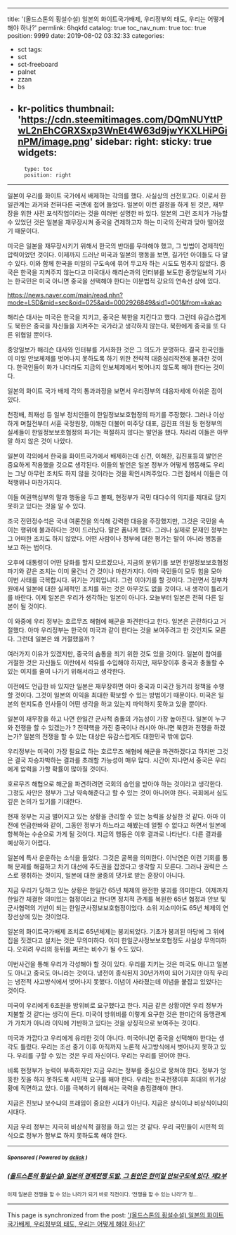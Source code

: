 
---
title: '(올드스톤의 횡설수설) 일본의 화이트국가배제, 우리정부의 태도, 우리는 어떻게 해야 하나?'
permlink: 6hqkfd
catalog: true
toc_nav_num: true
toc: true
position: 9999
date: 2019-08-02 03:32:33
categories:
- sct
tags:
- sct
- sct-freeboard
- palnet
- zzan
- bs
- kr-politics
thumbnail: 'https://cdn.steemitimages.com/DQmNUYttPwL2nEhCGRXSxp3WnEt4W63d9jwYKXLHiPGinPM/image.png'
sidebar:
    right:
        sticky: true
widgets:
    -
        type: toc
        position: right
---


일본이 우리를 화이트 국가에서 배제하는 각의를 했다. 사실상의 선전포고다. 이로서 한일관계는 과거와 전혀다른 국면에 접어 들었다. 일본이 이런 결정을 하게 된 것은, 재무장을 위한 사전 포석작업이라는 것을 여러번 설명한 바 있다. 일본의 그런 조치가 가능할 수 있었던 것은 일본을 재무장시켜 중국을 견제하고자 하는 미국의 전략과 맞아 떨어졌기 때문이다. 

미국은 일본을 재무장시키기 위해서 한국의 반대를 무마해야 했고, 그 방법이 경제적인 압력이었던 것이다. 이제까지 드러난 미국과 일본의 행동을 보면, 길가던 아이들도 다 알 수 있다. 이와 함께 한국을 미일의 구도속에 묶어 두고자 하는 시도도 멈추지 않았다. 중국은 한국을 지켜주지 않는다고 미국대사 해리슨과의 인터뷰를 보도한 중앙일보의 기사는 한국민은 미국 아니면 중국을 선택해야 한다는 이분법적 강요의 연속선 상에 있다.   

https://news.naver.com/main/read.nhn?mode=LSD&mid=sec&oid=025&aid=0002926849&sid1=001&lfrom=kakao

해리슨 대사는 미국은 한국을 지키고, 중국은 북한을 지킨다고 했다. 그런데 유감스럽게도 북한은 중국을 자신들을 지켜주는 국가라고 생각하지 않는다. 북한에게 중국을 또 다른 위협일 뿐이다. 

중앙일보가 해리슨 대사와 인터뷰를 기사화한 것은 그 의도가 분명하다. 결국 한국인들이 미일 안보체제를 벗어나지 못하도록 하기 위한 전략적 대중심리작전에 불과한 것이다. 한국인들이 화가 나더라도 지금의 안보체제에서 벗어나지 않도록 해야 한다는 것이다. 

일본의 화이트 국가 배제 각의 통과과정을 보면서 우리정부의 대응자세에 아쉬운 점이 있다.

천정배, 최재성 등 일부 정치인들이 한일정보보호협정의 파기를 주장했다. 그러나 이상하게 며칠전부터 서훈 국정원장, 이해찬 더불어 미주당 대표, 김진표 의원 등 현정부의 실세들이 한일정보보호협정의 파기는 적절하지 않다는 발언을 했다. 차라리 이들은 아무말 하지 않은 것이 나았다.

일본이 각의에서 한국을 화이트국가에서 배제하는데 신건, 이해찬, 김진표등의 발언은 중요하게 작용했을 것으로 생각된다. 이들의 발언은 일본 정부가 어떻게 행동해도 우리는 그냥 아무런 조치도 하지 않을 것이라는 것을 확인시켜주었다. 그런 점에서 이들은 이적행위나 마찬가지다. 

이들 여권핵심부의 말과 행동을 두고 볼때, 현정부가 국민 대다수의 의지를 제대로 담지 못하고 있다는 것을 알 수 있다. 

조국 전민정수석은 국내 여론전을 의식해 강력한 대응을 주장했지만, 그것은 국민을 속이는 행위에 불과하다는 것이 드러났다. 말은 폼나게 했다. 그러나 실제로 문재인 정부는 그 어떠한 조치도 하지 않았다. 어떤 사람이나 정부에 대한 평가는 말이 아니라 행동을 보고 하는 법이다.

오후에 대통령이 어떤 담화를 할지 모르겠으나, 지금의 분위기를 보면 한일정보보호협정 파기와 같은 조치는 이미 물건너 간 것이나 마찬가지다. 아마 국민들이 모두 힘을 모아 이번 사태를 극복합시다. 위기는 기회입니다. 그런 이야기를 할 것이다. 그런면서 정부차원에서 일본에 대한 실제적인 조치를 하는 것은 아무것도 없을 것이다. 내 생각이 틀리기를 바란다. 이제 일본은 우리가 생각하는 일본이 아니다. 오늘부터 일본은 전혀 다른 일본이 될 것이다.

이 와중에 우리 정부는 호르무즈 해협에 해군을 파견한다고 한다. 일본은 곤란하다고 거절했다. 아마 우리정부는 한국이 미국과 같이 한다는 것을 보여주려고 한 것인지도 모른다. 그런데 일본은 왜 거절했을까 ? 

여러가지 이유가 있겠지만, 중국의 숨통을 죄기 위한 것도 있을 것이다. 일본이 참여를 거절한 것은 자신들도 이란에서 석유를 수입해야 하지만, 재무장이후 중국과 충돌할 수 있는 여지를 줄여 나가기 위해서라고 생각한다. 

이전에도 언급한 바 있지만 일본은 재무장하면 아마 중국과 미국간 등거리 정책을 수행할 것이다. 그것이 일본의 이익을 최대한 확보할 수 있는 방법이기 때문이다. 미국은 일본의 현지도층 인사들이 어떤 생각을 하고 있는지 파악하지 못하고 있을 뿐이다. 

일본이 재무장을 하고 나면 한일간 군사적 충돌의 가능성이 가장 높아진다. 일본이 누구와 전쟁을 할 수 있겠는가 ? 전략핵을 가진 중국이나 러시아 아니면 북한과 전쟁을 하겠는가? 일본의 전쟁을 할 수 있는 대상은 유감스럽게도 대한민국 밖에 없다. 

우리정부는 미국이 가장 필요로 하는 호르무즈 해협에 해군을 파견하겠다고 하지만 그것은 결국 자승자박하는 결과를 초래할 가능성이 매우 많다. 시간이 지나면서 중국은 우리에게 압력을 가할 확률이 많아질 것이다. 

호르무즈 해협으로 해군을 파견하려면 국회의 승인을 받아야 하는 것이라고 생각한다. 그정도 사안은 정부가 그냥 약속해준다고 할 수 있는 것이 아니어야 한다. 국회에서 심도깊은 논의가 있기를 기대한다. 

현재 정부는 지금 벌어지고 있는 상황을 관리할 수 있는 능력을 상실한 것 같다. 아마 이전에 언급한바와 같이, 그동안 정부가 하느라고 해봤는데 얼쩔 수 없다고 하면서 일본에 항복하는 수순으로 가게 될 것이다. 지금의 행동은 이후 결과로 나타난다. 다른 결과를 예상하기 어렵다. 

일본에 특사 운운하는 소식을 들었다. 그것은 굴복을 의미한다. 이낙연은 이런 기회를 통해 문제를 해결하고 차기 대선에 주도권을 잡겠다고 생각할 지 모른다. 그러나 권력은 스스로 쟁취하는 것이지, 일본에 대한 굴종의 댓가로 받는 훈장이 아니다.

지금 우리가 당하고 있는 상황은 한일간 65년 체제의 완전한 붕괴를 의미한다. 이제까지 한일간 체결한 의미있는 협정이라고 한다면 정치적 관계를 복원한 65년 협정과 안보 및 군사협력의 기반이 되는 한일군사정보보호협정이었다. 소위 지소미아도 65년 체제의 연장선상에 있는 것이었다. 

일본의 화이트국가배제 조치로 65년체제는 붕괴되었다. 기초가 붕괴된 마당에 그 위에 집을 짓겠다고 설치는 것은 무의미하다. 이미 한일군사정보보호협정도 사실상 무의미하다. 오히려 우리의 등뒤를 찌르는 비수가 될 수도 있다. 

이번사건을 통해 우리가 각성해야 할 것이 있다. 우리를 지키는 것은 미국도 아니고 일본도 아니고 중국도 아니라는 것이다. 냉전이 종식된지 30년가까이 되어 가지만 아직 우리는 냉전적 사고방식에서 벗어나지 못했다. 이념이 사라졌는데 이념을 붙잡고 있었다는 것이다. 

미국이 우리에게 6조원을 방위비로 요구했다고 한다. 지금 같은 상황이면 우리 정부가 지불할 것 같다는 생각이 든다. 미국이 방위비를 이렇게 요구한 것은 한미간의 동맹관계가 가치가 아니라 이익에 기반하고 있다는 것을 상징적으로 보여주는 것이다. 

미국과 가깝다고 우리에게 유리한 것이 아니다. 미국아니면 중국을 선택해야 한다는 생각도 틀렸다. 우리는 조선 중기 이후 아직까지 노론적 사고방식에서 벗어나지 못하고 있다. 우리를 구할 수 있는 것은 우리 자신이다. 우리는 우리를 믿어야 한다. 

비록 현정부가 능력이 부족하지만 지금 우리는 정부를 중심으로 뭉쳐야 한다. 정부가 엉뚱한 짓을 하지 못하도록 시민적 요구를 해야 한다. 우리는 한국전쟁이후 최대의 위기상황에 직면하고 있다. 이를 극복하기 위해서는 국력을 총집결해야 한다. 

지금은 진보냐 보수냐의 프래임이 중요한 시대가 아닌다. 지금은 상식이냐 비상식이냐의 시대다. 

지금 우리 정부는 지극히 비상식적 결정을 하고 있는 것 같다. 우리 국민들이 시민적 의식으로 정부가 함부로 하지 못하도록 해야 한다.

---

#####  <sub> **Sponsored ( Powered by [dclick](https://www.dclick.io) )** </sub>
##### [(올드스톤의 횡설수설) 일본의 경제전쟁 도발, 그 원인은 한미일 안보구도에 있다. 제2부](https://api.dclick.io/v1/c?x=eyJhbGciOiJIUzI1NiIsInR5cCI6IkpXVCJ9.eyJjIjoib2xkc3RvbmUiLCJzIjoiNmhxa2ZkIiwiYSI6WyJ0LTIwMTgiXSwidXJsIjoiaHR0cDovL29sZHN0b25lLmRvdGhvbWUuY28ua3IvamFwYW5lc2VzYW5jdGlpb24tZWNvbm9taWN3YXIvIiwiaWF0IjoxNTY0NzE3MDM5LCJleHAiOjE4ODAwNzcwMzl9.OJrB-AGbutQxpaZPkT008A13qat__y5NssY6JbxaeQc)
<sup>이제 일본은 전쟁을 할 수 있는 나라가 되기 바로 직전이다. ‘전쟁을 할 수 있는 나라’가 정...</sup>


- - -

This page is synchronized from the post: ['(올드스톤의 횡설수설) 일본의 화이트국가배제, 우리정부의 태도, 우리는 어떻게 해야 하나?'](https://steemit.com/@oldstone/6hqkfd)

